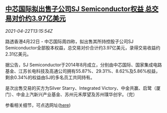 <!--1619098262000-->
[中芯国际拟出售子公司SJ Semiconductor权益 总交易对价约3.97亿美元](https://cn.reuters.com/article/smic-sj-semiconductor-sale-0422-idCNKBS2C91QK)
------

<div><i>2021-04-22T13:15:54Z</i></div><p>路透香港4月22日 - 中芯国际周四称，拟出售其所持控股子公司SJ Semiconductor全部股本权益，总交易对价合计约3.97亿美元，录得交易收益约2.31亿美元。</p><p>据公告，SJ Semiconductor于2014年8月成立，分别由中芯国际、国家集成电路基金、江苏长电科技及高通公司拥有55.87%、29.31%、8.62%及5.86%权益，剩余0.34%的权益由SJ的多名员工共同持有。</p><p>是次出售交易的买方为Silver Starry、Integrated Victory、中金共赢、启鹭（厦门）、中金上汽新兴产业基金、苏州元禾厚望及苏州璞华创宇。（完）</p><p>参看相关细节，可点选网址(<a href="http://static.sse.com.cn/disclosure/listedinfo/announcement/c/new/2021-04-23/688981_20210423_1.pdf">here</a>)</p>
